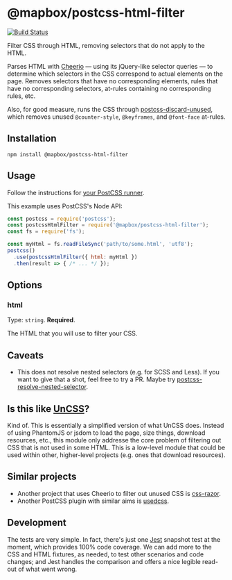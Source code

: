 # @mapbox/postcss-html-filter

[![Build Status](https://travis-ci.org/mapbox/postcss-html-filter.svg?branch=master)](https://travis-ci.org/mapbox/postcss-html-filter)

Filter CSS through HTML, removing selectors that do not apply to the HTML.

Parses HTML with [Cheerio](https://github.com/cheeriojs/cheerio) — using its jQuery-like selector queries — to determine which selectors in the CSS correspond to actual elements on the page.
Removes selectors that have no corresponding elements, rules that have no corresponding selectors, at-rules containing no corresponding rules, etc.

Also, for good measure, runs the CSS through [postcss-discard-unused](https://github.com/ben-eb/postcss-discard-unused), which removes unused `@counter-style`, `@keyframes`, and `@font-face` at-rules.

## Installation

```
npm install @mapbox/postcss-html-filter
```

## Usage

Follow the instructions for [your PostCSS runner](https://github.com/postcss/postcss#usage).

This example uses PostCSS's Node API:

```js
const postcss = require('postcss');
const postcssHtmlFilter = require('@mapbox/postcss-html-filter');
const fs = require('fs');

const myHtml = fs.readFileSync('path/to/some.html', 'utf8');
postcss()
  .use(postcssHtmlFilter({ html: myHtml })
  .then(result => { /* ... */ });
```

## Options

### html

Type: `string`.
**Required**.

The HTML that you will use to filter your CSS.

## Caveats

- This does not resolve nested selectors (e.g. for SCSS and Less).
  If you want to give that a shot, feel free to try a PR.
  Maybe try [postcss-resolve-nested-selector](https://github.com/davidtheclark/postcss-resolve-nested-selector).

## Is this like [UnCSS](https://github.com/giakki/uncss)?

Kind of. This is essentially a simplified version of what UnCSS does.
Instead of using PhantomJS or jsdom to load the page, size things, download resources, etc., this module only addresse the core problem of filtering out CSS that is not used in some HTML.
This is a low-level module that could be used within other, higher-level projects (e.g. ones that download resources).

## Similar projects

- Another project that uses Cheerio to filter out unused CSS is [css-razor](https://github.com/tscanlin/css-razor).
- Another PostCSS plugin with similar aims is [usedcss](https://github.com/komachi/usedcss).

## Development

The tests are very simple.
In fact, there's just one [Jest](https://facebook.github.io/jest/) snapshot test at the moment, which provides 100% code coverage.
We can add more to the CSS and HTML fixtures, as needed, to test other scenarios and code changes; and Jest handles the comparison and offers a nice legible read-out of what went wrong.
